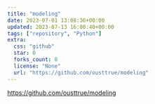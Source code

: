 ```yaml
---
title: "modeling"
date: 2023-07-01 13:08:36+00:00
updated: 2023-07-13 16:00:40+00:00
tags: ["repository", "Python"]
extra:
  css: "github"
  star: 0
  forks_count: 0
  license: "None"
  url: "https://github.com/ousttrue/modeling"
---
```


<https://github.com/ousttrue/modeling>

